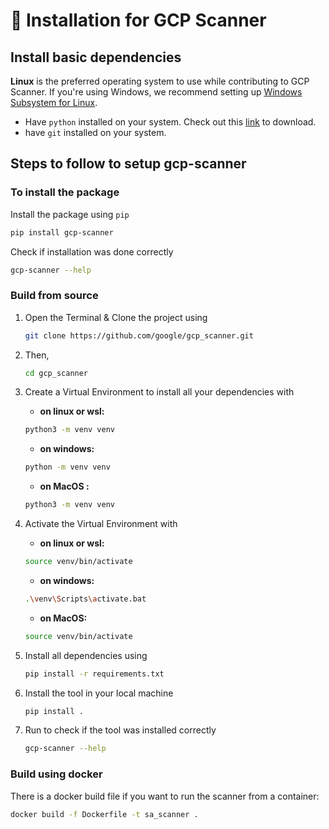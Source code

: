 # 📝 Installation for GCP Scanner

## Install basic dependencies

**Linux** is the preferred operating system to use while contributing to GCP Scanner. If you're using Windows, we recommend setting up [Windows Subsystem for Linux](https://docs.microsoft.com/en-us/windows/wsl/install-win10).

- Have `python` installed on your system. Check out this [link](https://www.python.org/downloads/) to download.
- have `git` installed on your system.

## Steps to follow to setup gcp-scanner

### To install the package

Install the package using `pip`

```bash
pip install gcp-scanner
```

Check if installation was done correctly

```bash
gcp-scanner --help
```

### Build from source

1. Open the Terminal & Clone the project using

   ```bash
   git clone https://github.com/google/gcp_scanner.git
   ```

2. Then,

   ```bash
   cd gcp_scanner
   ```

3. Create a Virtual Environment to install all your dependencies with

   - **on linux or wsl:**

   ```bash
   python3 -m venv venv
   ```

   - **on windows:**

   ```bash
   python -m venv venv
   ```

   - **on MacOS :**

   ```zsh
   python3 -m venv venv
   ```

4. Activate the Virtual Environment with

   - **on linux or wsl:**

   ```bash
   source venv/bin/activate
   ```

   - **on windows:**

   ```bash
   .\venv\Scripts\activate.bat
   ```

   - **on MacOS:**

   ```zsh
   source venv/bin/activate
   ```

5. Install all dependencies using

   ```bash
   pip install -r requirements.txt
   ```

6. Install the tool in your local machine

   ```bash
   pip install .
   ```

7. Run to check if the tool was installed correctly

   ```bash
   gcp-scanner --help
   ```

### Build using docker

There is a docker build file if you want to run the scanner from a container:

```bash
docker build -f Dockerfile -t sa_scanner .
```
